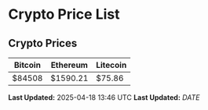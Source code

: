 # Crypto Price List

## Crypto Prices
| Bitcoin | Ethereum | Litecoin |
| ------- | -------- | -------- |
| $84508 | $1590.21 | $75.86 |
**Last Updated:** 2025-04-18 13:46 UTC
**Last Updated:** $DATE$
